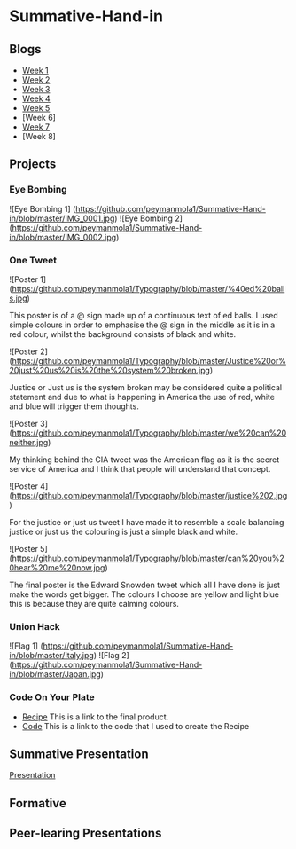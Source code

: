 # Summative-Hand-in

## Blogs
* [Week 1](http://fourthfloor.raveweb.net/pmola/2016/11/29/eye-bombing/)
* [Week 2](http://fourthfloor.raveweb.net/pmola/2016/11/29/one-tweet/)
* [Week 3](http://fourthfloor.raveweb.net/pmola/2016/12/04/union-hack/)
* [Week 4](http://fourthfloor.raveweb.net/pmola/2016/11/29/formative-review/)
* [Week 5](http://fourthfloor.raveweb.net/pmola/2016/11/13/presentation-review/)
* [Week 6]
* [Week 7](http://fourthfloor.raveweb.net/pmola/2016/12/04/code-in-your-plate/)
* [Week 8]

## Projects
### Eye Bombing
![Eye Bombing 1] (https://github.com/peymanmola1/Summative-Hand-in/blob/master/IMG_0001.jpg)
![Eye Bombing 2] (https://github.com/peymanmola1/Summative-Hand-in/blob/master/IMG_0002.jpg)
### One Tweet
![Poster 1] (https://github.com/peymanmola1/Typography/blob/master/%40ed%20balls.jpg)

This poster is of a @ sign made up of a continuous text of ed balls. I used simple colours in order to emphasise the @ sign in the middle as it is in a red colour, whilst the background consists of black and white.

![Poster 2] (https://github.com/peymanmola1/Typography/blob/master/Justice%20or%20just%20us%20is%20the%20system%20broken.jpg)

Justice or Just us is the system broken may be considered quite a political statement and due to what is happening in America the use of red, white and blue will trigger them thoughts.

![Poster 3] (https://github.com/peymanmola1/Typography/blob/master/we%20can%20neither.jpg)

My thinking behind the CIA tweet was the American flag as it is the secret service of America and I think that people will understand that concept.

![Poster 4] (https://github.com/peymanmola1/Typography/blob/master/justice%202.jpg)

For the justice or just us tweet I have made it to resemble a scale balancing justice or just us the colouring is just a simple black and white.

![Poster 5] (https://github.com/peymanmola1/Typography/blob/master/can%20you%20hear%20me%20now.jpg)

The final poster is the Edward Snowden tweet which all I have done is just make the words get bigger. The colours I choose are yellow and light blue this is because they are quite calming colours.

### Union Hack
![Flag 1] (https://github.com/peymanmola1/Summative-Hand-in/blob/master/Italy.jpg)
![Flag 2] (https://github.com/peymanmola1/Summative-Hand-in/blob/master/Japan.jpg)
### Code On Your Plate
* [Recipe](https://thimbleprojects.org/peymanmola/145052/)
This is a link to the final product.
* [Code](https://github.com/peymanmola1/Summative-Hand-in/blob/master/Recipe%20code)
This is a link to the code that I used to create the Recipe

## Summative Presentation
[Presentation](https://github.com/peymanmola1/Summative/blob/master/README.md)

## Formative

## Peer-learing Presentations
